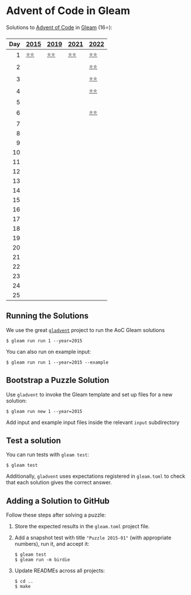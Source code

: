# Advent of Code in Gleam

Solutions to [Advent of Code](https://adventofcode.com/) in [Gleam](https://gleam.run/) (16⭐):

|   Day | [2015](aoc/src/aoc_2015)                 | [2019](aoc/src/aoc_2019)                 | [2021](aoc/src/aoc_2021)                 | [2022](aoc/src/aoc_2022)                 |
|------:|:-----------------------------------------|:-----------------------------------------|:-----------------------------------------|:-----------------------------------------|
|     1 | [⭐⭐](aoc/src/aoc_2015/README_day_1.md) | [⭐⭐](aoc/src/aoc_2019/README_day_1.md) | [⭐⭐](aoc/src/aoc_2021/README_day_1.md) | [⭐⭐](aoc/src/aoc_2022/README_day_1.md) |
|     2 |                                          |                                          |                                          | [⭐⭐](aoc/src/aoc_2022/README_day_2.md) |
|     3 |                                          |                                          |                                          | [⭐⭐](aoc/src/aoc_2022/README_day_3.md) |
|     4 |                                          |                                          |                                          | [⭐⭐](aoc/src/aoc_2022/README_day_4.md) |
|     5 |                                          |                                          |                                          |                                          |
|     6 |                                          |                                          |                                          | [⭐⭐](aoc/src/aoc_2022/README_day_6.md) |
|     7 |                                          |                                          |                                          |                                          |
|     8 |                                          |                                          |                                          |                                          |
|     9 |                                          |                                          |                                          |                                          |
|    10 |                                          |                                          |                                          |                                          |
|    11 |                                          |                                          |                                          |                                          |
|    12 |                                          |                                          |                                          |                                          |
|    13 |                                          |                                          |                                          |                                          |
|    14 |                                          |                                          |                                          |                                          |
|    15 |                                          |                                          |                                          |                                          |
|    16 |                                          |                                          |                                          |                                          |
|    17 |                                          |                                          |                                          |                                          |
|    18 |                                          |                                          |                                          |                                          |
|    19 |                                          |                                          |                                          |                                          |
|    20 |                                          |                                          |                                          |                                          |
|    21 |                                          |                                          |                                          |                                          |
|    22 |                                          |                                          |                                          |                                          |
|    23 |                                          |                                          |                                          |                                          |
|    24 |                                          |                                          |                                          |                                          |
|    25 |                                          |                                          |                                          |                                          |

## Running the Solutions

We use the great [`gladvent`](https://github.com/TanklesXL/gladvent/) project to run the AoC Gleam solutions

```console
$ gleam run run 1 --year=2015
```

You can also run on example input:

```console
$ gleam run run 1 --year=2015 --example
```

## Bootstrap a Puzzle Solution

Use `gladvent` to invoke the Gleam template and set up files for a new solution:

```console
$ gleam run new 1 --year=2015
```

Add input and example input files inside the relevant `input` subdirectory

## Test a solution

You can run tests with `gleam test`:

```console
$ gleam test
```

Additionally, `gladvent` uses expectations registered in `gleam.toml` to check
that each solution gives the correct answer.

## Adding a Solution to GitHub

Follow these steps after solving a puzzle:

1. Store the expected results in the `gleam.toml` project file.

2. Add a snapshot test with title `"Puzzle 2015-01"` (with appropriate numbers),
run it, and accept it:

    ```console
    $ gleam test
    $ gleam run -m birdie
    ```

3. Update READMEs across all projects:

    ```console
    $ cd ..
    $ make
    ```
